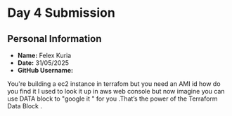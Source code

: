 # Day 4 Submission
## Personal Information
- **Name:** Felex Kuria
- **Date:** 31/05/2025
- **GitHub Username:** 


You're  building a ec2 instance in terrafom but you need an AMI id how do you find  it I used to  look it up in aws web console but now imagine you can use DATA block to "google it " for you .That’s the power of the Terraform Data Block .